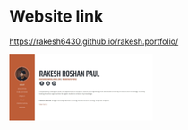 # Website link
https://rakesh6430.github.io/rakesh.portfolio/

<img src= "https://github.com/Rakesh6430/rakesh.portfolio/blob/master/rakesh.portofilo_cover.jpg" width="256" >


